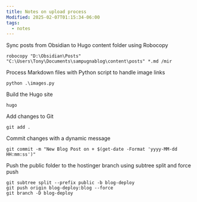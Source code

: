 ```yaml
---
title: Notes on upload process
Modified: 2025-02-07T01:15:34-06:00
tags:
  - notes
---
```


Sync posts from Obsidian to Hugo content folder using Robocopy
```copy
robocopy "D:\Obsidian\Posts" "C:\Users\Tony\Documents\sampugnablog\content\posts" *.md /mir
```


Process Markdown files with Python script to handle image links
```copy
python .\images.py
```

Build the Hugo site
```copy
hugo
```

Add changes to Git
```copy
git add .
```

Commit changes with a dynamic message
```copy
git commit -m "New Blog Post on + $(get-date -Format 'yyyy-MM-dd HH:mm:ss')"
```

Push the public folder to the hostinger branch using subtree split and force push
```copy
git subtree split --prefix public -b blog-deploy
git push origin blog-deploy:blog --force
git branch -D blog-deploy
```
